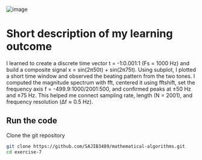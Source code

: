 ![image](/exercise-6/Figure_1_Exercise_7.png)

# Short description of my learning outcome

I learned to create a discrete time vector t = -1:0.001:1 (Fs = 1000 Hz) and build a composite signal x = sin(2π50t) + sin(2π75t). Using subplot, I plotted a short time window and observed the beating pattern from the two tones. I computed the magnitude spectrum with fft, centered it using fftshift, set the frequency axis f = -499.9:1000/2001:500, and confirmed peaks at ±50 Hz and ±75 Hz. This helped me connect sampling rate, length (N = 2001), and frequency resolution (Δf ≈ 0.5 Hz).



## Run the code

Clone the git repository

```bash
git clone https://github.com/SAJIB3489/mathematical-algorithms.git
cd exercise-7
```